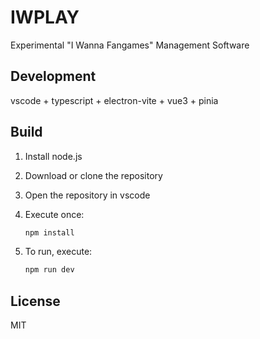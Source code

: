 # IWPLAY

Experimental "I Wanna Fangames" Management Software

## Development

vscode + typescript + electron-vite + vue3 + pinia

## Build

1. Install node.js

2. Download or clone the repository

3. Open the repository in vscode

4. Execute once:

   ```sh
   npm install
   ```

5. To run, execute:

   ```sh
   npm run dev
   ```

## License

MIT
